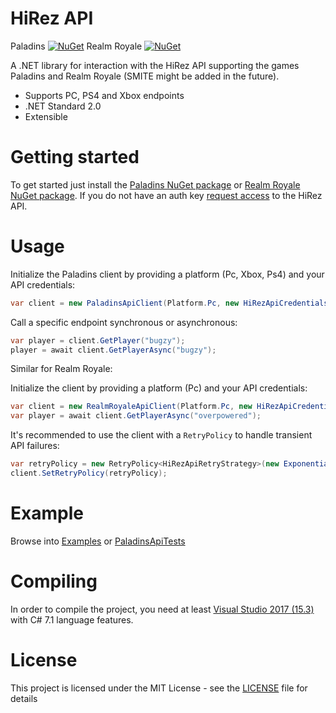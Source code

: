 # HiRez API
 Paladins [![NuGet](https://img.shields.io/nuget/v/HiRezApi.Paladins.svg)](https://www.nuget.org/packages/HiRezApi.Paladins)
 Realm Royale [![NuGet](https://img.shields.io/nuget/v/HiRezApi.RealmRoyale.svg)](https://www.nuget.org/packages/HiRezApi.RealmRoyale)
 
A .NET library for interaction with the HiRez API supporting the games Paladins and Realm Royale (SMITE might be added in the future).

* Supports PC, PS4 and Xbox endpoints
* .NET Standard 2.0
* Extensible 

Getting started
===============

To get started just install the [Paladins NuGet package](https://www.nuget.org/packages/HiRezApi.Paladins) or [Realm Royale NuGet package](https://www.nuget.org/packages/HiRezApi.RealmRoyale).
If you do not have an auth key [request access](https://fs12.formsite.com/HiRez/form48/secure_index.html) to the HiRez API.

Usage
===============

Initialize the Paladins client by providing a platform (Pc, Xbox, Ps4) and your API credentials:
``` c#
var client = new PaladinsApiClient(Platform.Pc, new HiRezApiCredentials("YourDeveloperId", "YourAuthKey"));
```

Call a specific endpoint synchronous or asynchronous:
``` c#
var player = client.GetPlayer("bugzy");
player = await client.GetPlayerAsync("bugzy"); 
```

Similar for Realm Royale:

Initialize the client by providing a platform (Pc) and your API credentials:
``` c#
var client = new RealmRoyaleApiClient(Platform.Pc, new HiRezApiCredentials("YourDeveloperId", "YourAuthKey"));
var player = await client.GetPlayerAsync("overpowered"); 
```

It's recommended to use the client with a `RetryPolicy` to handle transient API failures:
``` c#
var retryPolicy = new RetryPolicy<HiRezApiRetryStrategy>(new ExponentialBackoffRetryStrategy());
client.SetRetryPolicy(retryPolicy);
```

Example
===============
Browse into [Examples](src/Examples/HiRezApi.Examples.App/Program.cs) or [PaladinsApiTests](src/HiRezApi.Tests/PaladinsApiTests.cs)

Compiling
===============
In order to compile the project, you need at least [Visual Studio 2017 (15.3)](https://www.visualstudio.com/downloads/) with C# 7.1 language features.

License
===============
This project is licensed under the MIT License - see the [LICENSE](LICENSE) file for details
